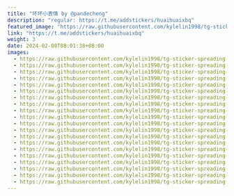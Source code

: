 ```yaml
---
title: "坏坏小表情 by @pandecheng"
description: "regular: https://t.me/addstickers/huaihuaixbq"
featured_image: "https://raw.githubusercontent.com/kylelin1998/tg-sticker-spreading-worldwide-images/main/img/143b483a-97c9-42fb-95ac-3e68d0c37442.jpg"
link: "https://t.me/addstickers/huaihuaixbq"
weight: 3
date: 2024-02-08T08:01:38+08:00
images:
  - https://raw.githubusercontent.com/kylelin1998/tg-sticker-spreading-worldwide-images/main/img/143b483a-97c9-42fb-95ac-3e68d0c37442.jpg
  - https://raw.githubusercontent.com/kylelin1998/tg-sticker-spreading-worldwide-images/main/img/8a656386-0980-4805-a7be-47593e485f85.jpg
  - https://raw.githubusercontent.com/kylelin1998/tg-sticker-spreading-worldwide-images/main/img/322f9ed5-7393-47f5-9e22-18bd71d2958f.jpg
  - https://raw.githubusercontent.com/kylelin1998/tg-sticker-spreading-worldwide-images/main/img/4ec5c0bf-098f-4a6e-b7a5-122da15e2dff.jpg
  - https://raw.githubusercontent.com/kylelin1998/tg-sticker-spreading-worldwide-images/main/img/562b02a6-ec6c-4964-807b-912260027027.jpg
  - https://raw.githubusercontent.com/kylelin1998/tg-sticker-spreading-worldwide-images/main/img/450f2dc2-8e5d-4924-9172-cc016d4ad1c6.jpg
  - https://raw.githubusercontent.com/kylelin1998/tg-sticker-spreading-worldwide-images/main/img/4ca963dc-2ea8-4e9a-82e8-72224b32d9cf.jpg
  - https://raw.githubusercontent.com/kylelin1998/tg-sticker-spreading-worldwide-images/main/img/2af6bec9-51ef-4c0b-8b48-a78a3e24cb2a.jpg
  - https://raw.githubusercontent.com/kylelin1998/tg-sticker-spreading-worldwide-images/main/img/99751d5b-3639-4f11-8338-377feb03a2a9.jpg
  - https://raw.githubusercontent.com/kylelin1998/tg-sticker-spreading-worldwide-images/main/img/f739b391-4bf9-4683-a6fb-26cbfdc462b7.jpg
  - https://raw.githubusercontent.com/kylelin1998/tg-sticker-spreading-worldwide-images/main/img/b0d7afde-b760-4a57-80af-2c10e751f496.jpg
  - https://raw.githubusercontent.com/kylelin1998/tg-sticker-spreading-worldwide-images/main/img/5be19914-1250-45db-a8d2-d3ed48a51440.jpg
  - https://raw.githubusercontent.com/kylelin1998/tg-sticker-spreading-worldwide-images/main/img/5c4399b3-c572-40be-b6d4-73509bda175d.jpg
  - https://raw.githubusercontent.com/kylelin1998/tg-sticker-spreading-worldwide-images/main/img/fca22316-2960-483f-a5d4-be2c04fdfe59.jpg
  - https://raw.githubusercontent.com/kylelin1998/tg-sticker-spreading-worldwide-images/main/img/cde2a7b3-a77b-4b0b-9a59-5b12eb40c05e.jpg
  - https://raw.githubusercontent.com/kylelin1998/tg-sticker-spreading-worldwide-images/main/img/2c8f3f9a-34f2-4157-9f83-6afdf7a5120b.jpg
  - https://raw.githubusercontent.com/kylelin1998/tg-sticker-spreading-worldwide-images/main/img/09a6db4e-dc34-4a15-843d-721f857e7aa1.jpg
  - https://raw.githubusercontent.com/kylelin1998/tg-sticker-spreading-worldwide-images/main/img/25b7558f-34e2-4bb2-a57c-c3e6c1c06926.jpg
  - https://raw.githubusercontent.com/kylelin1998/tg-sticker-spreading-worldwide-images/main/img/8a3847d0-e894-4fbf-b17b-90820c1c3bc8.jpg
  - https://raw.githubusercontent.com/kylelin1998/tg-sticker-spreading-worldwide-images/main/img/44b27548-d68c-4b5a-9970-fbe52aff0ff1.jpg
---
```


